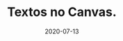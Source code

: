 ---
layout: page
title: "Textos no Canvas."
date: 2020-07-13
type: video
description: Neste vídeo eu mostro como colocar textos no canvas usando as funções do P5.js. Muitos projetos, como jogos, precisam mostrar textos na tela. 
entry_number: 71
youtube_video_id: yKerqNv90_Q
repository: 0071-curso-js-p5-parte32
has_code: false
has_p5: true
p5_code_id: vtipHS3j1
tags: [Curso Javascript, P5, Textos]
playlists: [Curso de JavaScript com P5.js]
permalink: /curso-javascript-p5-32/
---
